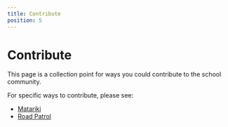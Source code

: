 ```yaml
---
title: Contribute
position: 5
---
```


# Contribute

This page is a collection point for ways you could contribute to the school community.

For specific ways to contribute, please see:
- [Matariki](./matariki.md)
- [Road Patrol](./road-patrol.md)
